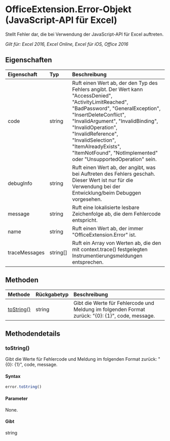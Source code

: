 # OfficeExtension.Error-Objekt (JavaScript-API für Excel)

Stellt Fehler dar, die bei Verwendung der JavaScript-API für Excel auftreten.

_Gilt für: Excel 2016, Excel Online, Excel für iOS, Office 2016_

## Eigenschaften
| Eigenschaft     | Typ   |Beschreibung
|:---------------|:--------|:----------|
|code|string|Ruft einen Wert ab, der den Typ des Fehlers angibt. Der Wert kann "AccessDenied", "ActivityLimitReached", "BadPassword", "GeneralException", "InsertDeleteConflict", "InvalidArgument", "InvalidBinding", "InvalidOperation", "InvalidReference", "InvalidSelection", "ItemAlreadyExists", "ItemNotFound", "NotImplemented" oder "UnsupportedOperation" sein. |
|debugInfo|string|Ruft einen Wert ab, der angibt, was bei Auftreten des Fehlers geschah. Dieser Wert ist nur für die Verwendung bei der Entwicklung/beim Debuggen vorgesehen.  |
|message |string| Ruft eine lokalisierte lesbare Zeichenfolge ab, die dem Fehlercode entspricht.|
|name |string| Ruft einen Wert ab, der immer "OfficeExtension.Error" ist. |
|traceMessages |string[]| Ruft ein Array von Werten ab, die den mit context.trace() festgelegten Instrumentierungsmeldungen entsprechen. |

## Methoden

| Methode           | Rückgabetyp    |Beschreibung|
|:---------------|:--------|:----------|
|[toString()](#tostring)|string|Gibt die Werte für Fehlercode und Meldung im folgenden Format zurück: "{0}: {1}", code, message.|

## Methodendetails

### toString()
Gibt die Werte für Fehlercode und Meldung im folgenden Format zurück: "{0}: {1}", code, message.

#### Syntax
```js
error.toString()
```

#### Parameter
None.

#### Gibt 
string
